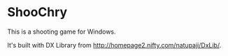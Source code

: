 # ShooChry

This is a shooting game for Windows.

It's built with DX Library from http://homepage2.nifty.com/natupaji/DxLib/. 
